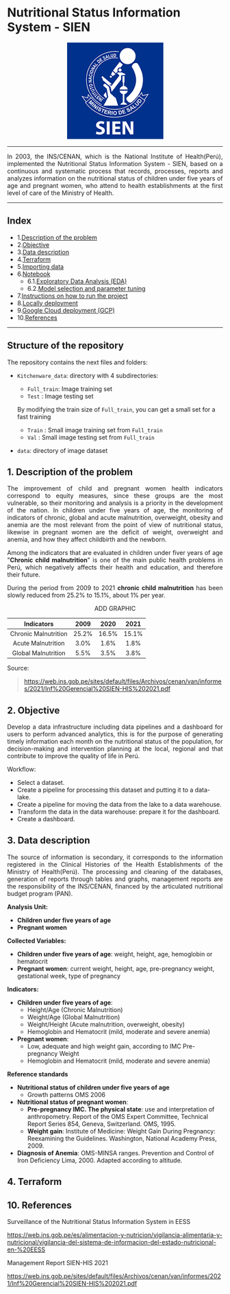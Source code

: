 # Nutritional Status Information System - SIEN 

<p align="center">
  <img src="https://github.com/JesusAcuna/data-engineering-project/blob/main/images/SIEN.png">
</p>

---

<p align="justify">
In 2003, the INS/CENAN, which is the National Institute of Health(Perú), implemented the Nutritional Status Information System - SIEN, based on a continuous and systematic process that records, processes, reports and analyzes information on the nutritional status of children under five years of age and pregnant women, who attend to health establishments at the first level of care of the Ministry of Health.
</p>

---
## Index

- 1.[Description of the problem](#1-description-of-the-problem)
- 2.[Objective](#2-objective)
- 3.[Data description](#3-data-description)
- 4.[Terraform](#4-terraform)
- 5.[Importing data](#5-importing-data)
- 6.[Notebook](#6-notebook)
  - 6.1.[Exploratory Data Analysis (EDA)](#61-exploratory-data-analysis-eda)
  - 6.2.[Model selection and parameter tuning](#62-model-selection-and-parameter-tuning)
- 7.[Instructions on how to run the project](#7-instructions-on-how-to-run-the-project)
- 8.[Locally deployment](#8-locally-deployment)
- 9.[Google Cloud deployment (GCP)](#9-google-cloud-deployment-gcp)
- 10.[References](#10-references)
---
## Structure of the repository

The repository contains the next files and folders:

- `Kitchenware_data`: directory with 4 subdirectories: 
    - `Full_train`: Image training set
    - `Test`      : Image testing set
    
    By modifying the train size of `Full_train`, you can get a small set for a fast training 
    
    - `Train`     : Small image training set from `Full_train`
    - `Val`       : Small image testing set from `Full_train`
- `data`: directory of image dataset

## 1. Description of the problem

<p align="justify">
The improvement of child and pregnant women health indicators correspond to equity measures, since these groups are the most vulnerable, so their monitoring and analysis is a priority in the development of the nation. In children under five years of age, the monitoring of indicators of chronic, global and acute malnutrition, overweight, obesity and anemia are the most relevant from the point of view of nutritional status, likewise in pregnant women are the deficit of weight, overweight and anemia, and how they affect childbirth and the newborn.
</p>

<p align="justify">
Among the indicators that are evaluated in children under fiver years of age "<b>Chronic child malnutrition</b>" is one of the main public health problems in Perú, which negatively affects their health and education, and therefore their future. 
</p>
<p align="justify">
During the period from 2009 to 2021 <b>chronic child malnutrition</b> has been slowly reduced from 25.2% to 15.1%, about 1% per year.
</p>

<div align="center">

ADD GRAPHIC

| Indicators           | 2009    | 2020    | 2021   |
| :------------------: | :-----: | :-----: | :----: |
| Chronic Malnutrition | 25.2%   | 16.5%   |  15.1% |
| Acute Malnutrition   | 3.0%    | 1.6%    |  1.8%  |
| Global Malnutrition  | 5.5%    | 3.5%    |  3.8%  |

</div>

Source:
> https://web.ins.gob.pe/sites/default/files/Archivos/cenan/van/informes/2021/Inf%20Gerencial%20SIEN-HIS%202021.pdf

## 2. Objective

<p align="justify">
Develop a data infrastructure including data pipelines and a dashboard for users to perform advanced analytics, this is for the purpose of generating timely information each month on the nutritional status of the population, for decision-making and intervention planning at the local, regional and that contribute to improve the quality of life in Perú. 
</p>

Workflow:

- Select a dataset.
- Create a pipeline for processing this dataset and putting it to a data-lake.
- Create a pipeline for moving the data from the lake to a data warehouse.
- Transform the data in the data warehouse: prepare it for the dashboard.
- Create a dashboard.

## 3. Data description

<p align="justify">
The source of information is secondary, it corresponds to the information registered in the Clinical Histories of the Health Establishments of the Ministry of Health(Perú). The processing and cleaning of the databases, generation of reports through tables and graphs, management reports are the responsibility of the INS/CENAN, financed by the articulated nutritional budget program (PAN).
</p>

<b>Analysis Unit:</b>

- <b>Children under five years of age</b>
- <b>Pregnant women</b>

<b>Collected Variables:</b>

- <b>Children under five years of age</b>: weight, height, age, hemoglobin or hematocrit
- <b>Pregnant women</b>: current weight, height, age, pre-pregnancy weight, gestational week, type of pregnancy

<b>Indicators:</b>
 
- <b>Children under five years of age</b>:
  - Height/Age (Chronic Malnutrition)
  - Weight/Age (Global Malnutrition)
  - Weight/Height (Acute malnutrition, overweight, obesity)
  - Hemoglobin and Hematocrit (mild, moderate and severe anemia)
- <b>Pregnant women</b>: 
  - Low, adequate and high weight gain, according to IMC Pre-pregnancy Weight
  - Hemoglobin and Hematocrit (mild, moderate and severe anemia)

<b>Reference standards</b>

- <b>Nutritional status of children under five years of age</b>
  - Growth patterns OMS 2006
- <b>Nutritional status of pregnant women</b>:
  - <b>Pre-pregnancy IMC. The physical state</b>: use and interpretation of anthropometry. Report of the OMS Expert Committee, Technical Report Series 854, Geneva, Switzerland. OMS, 1995.
  - <b>Weight gain</b>: Institute of Medicine: Weight Gain During Pregnancy: Reexamining the Guidelines. Washington, National Academy Press, 2009.
- <b>Diagnosis of Anemia</b>: OMS-MINSA ranges. Prevention and Control of Iron Deficiency Lima, 2000. Adapted according to altitude.


## 4. Terraform

## 10. References

  Surveillance of the Nutritional Status Information System in EESS
  
  https://web.ins.gob.pe/es/alimentacion-y-nutricion/vigilancia-alimentaria-y-nutricional/vigilancia-del-sistema-de-informacion-del-estado-nutricional-en-%20EESS

  Management Report SIEN-HIS 2021
  
  https://web.ins.gob.pe/sites/default/files/Archivos/cenan/van/informes/2021/Inf%20Gerencial%20SIEN-HIS%202021.pdf
